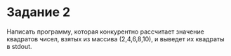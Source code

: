 # Задание 2

Написать программу, которая конкурентно рассчитает значение квадратов чисел, взятых из массива (2,4,6,8,10), и выведет их квадраты в stdout.
